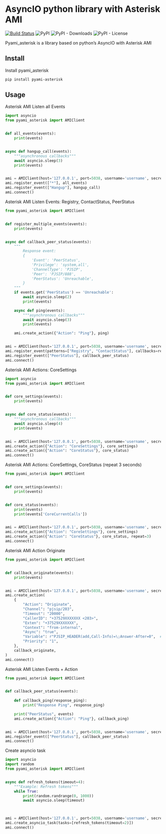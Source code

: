AsyncIO python library with Asterisk AMI
========================================

[![Build Status](https://travis-ci.com/streltsovdenis/pyami_asterisk.svg?branch=main)](https://travis-ci.com/streltsovdenis/pyami_asterisk)
![PyPI](https://img.shields.io/pypi/v/pyami_asterisk)
![PyPI - Downloads](https://img.shields.io/pypi/dm/pyami_asterisk?color=green)
![PyPI - License](https://img.shields.io/pypi/l/pyami-asterisk?color=green)

Pyami_asterisk is a library based on python’s AsyncIO with Asterisk AMI

Install
-------

Install pyami_asterisk

```bash
pip install pyami-asterisk
```

Usage
-----

Asterisk AMI Listen all Events

```python
import asyncio
from pyami_asterisk import AMIClient


def all_events(events):
    print(events)


async def hangup_call(events):
    """asynchronous callbacks"""
    await asyncio.sleep(3)
    print(events)


ami = AMIClient(host='127.0.0.1', port=5038, username='username', secret='password')
ami.register_event(["*"], all_events)
ami.register_event(["Hangup"], hangup_call)
ami.connect()
```

Asterisk AMI Listen Events: Registry, ContactStatus, PeerStatus

```python
from pyami_asterisk import AMIClient


def register_multiple_events(events):
    print(events)


async def callback_peer_status(events):
    """
        Response event:
        {
            'Event': 'PeerStatus', 
            'Privilege': 'system,all',
            'ChannelType': 'PJSIP', 
            'Peer': 'PJSIP/888', 
            'PeerStatus': 'Unreachable',
        }
    """
    if events.get('PeerStatus') == 'Unreachable':
        await asyncio.sleep(2)
        print(events)

    async def ping(events):
        """asynchronous callbacks"""
        await asyncio.sleep(3)
        print(events)

    ami.create_action({"Action": "Ping"}, ping)


ami = AMIClient(host='127.0.0.1', port=5038, username='username', secret='password')
ami.register_event(patterns=["Registry", "ContactStatus"], callbacks=register_multiple_events)
ami.register_event(["PeerStatus"], callback_peer_status)
ami.connect()
```

Asterisk AMI Actions: CoreSettings

```python
import asyncio
from pyami_asterisk import AMIClient


def core_settings(events):
    print(events)


async def core_status(events):
    """asynchronous callbacks"""
    await asyncio.sleep(4)
    print(events)


ami = AMIClient(host='127.0.0.1', port=5038, username='username', secret='password')
ami.create_action({"Action": "CoreSettings"}, core_settings)
ami.create_action({"Action": "CoreStatus"}, core_status)
ami.connect()
```

Asterisk AMI Actions: CoreSettings, CoreStatus (repeat 3 seconds)

```python
from pyami_asterisk import AMIClient


def core_settings(events):
    print(events)


def core_status(events):
    print(events)
    print(events['CoreCurrentCalls'])


ami = AMIClient(host='127.0.0.1', port=5038, username='username', secret='password')
ami.create_action({"Action": "CoreSettings"}, core_settings)
ami.create_action({"Action": "CoreStatus"}, core_status, repeat=3)
ami.connect()
```

Asterisk AMI Action Originate

```python
from pyami_asterisk import AMIClient


def callback_originate(events):
    print(events)


ami = AMIClient(host='127.0.0.1', port=5038, username='username', secret='password')
ami.create_action(
    {
        "Action": "Originate",
        "Channel": "pjsip/203",
        "Timeout": "20000",
        "CallerID": "+37529XXXXXXX <203>",
        "Exten": "+37529XXXXXXX",
        "Context": "from-internal",
        "Async": "true",
        "Variable": r"PJSIP_HEADER(add,Call-Info)=\;Answer-After=0",  # or multiple Variable ['var=1', 'var=2']
        "Priority": "1",
    },
    callback_originate,
)
ami.connect()
```

Asterisk AMI Listen Events + Action

```python
from pyami_asterisk import AMIClient


def callback_peer_status(events):
    
    def callback_ping(response_ping):
        print("Response Ping", response_ping)

    print("PeerStatus", events)
    ami.create_action({"Action": "Ping"}, callback_ping)


ami = AMIClient(host='127.0.0.1', port=5038, username='username', secret='password')
ami.register_event(["PeerStatus"], callback_peer_status)
ami.connect()
```

Create asyncio task

``` python
import asyncio
import random
from pyami_asterisk import AMIClient


async def refresh_tokens(timeout=4):
    """Example: Refresh tokens"""
    while True:
        print(random.randrange(0, 1000))
        await asyncio.sleep(timeout)
    


ami = AMIClient(host='127.0.0.1', port=5038, username='username', secret='password')
ami.create_asyncio_task(tasks=[refresh_tokens(timeout=2)])
ami.connect()
```
